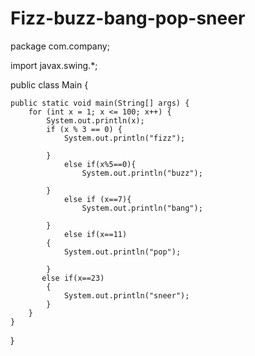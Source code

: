 # Fizz-buzz-bang-pop-sneer
package com.company;

import javax.swing.*;

public class Main {

    public static void main(String[] args) {
        for (int x = 1; x <= 100; x++) {
            System.out.println(x);
            if (x % 3 == 0) {
                System.out.println("fizz");

            }
                else if(x%5==0){
                    System.out.println("buzz");

            }
                else if (x==7){
                    System.out.println("bang");

            }
                else if(x==11)
            {
                System.out.println("pop");

            }
           else if(x==23)
            {
                System.out.println("sneer");
            }
        }
    }
}
